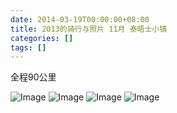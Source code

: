 ```yaml
---
date: 2014-03-19T00:00:00+08:00
title: 2013的骑行与照片 11月 泰晤士小镇
categories: []
tags: []
---
```

全程90公里

![Image](/_image/2014-03-18/12-49-18.jpg)
![Image](/_image/2014-03-18/12-49-20.jpg)
![Image](/_image/2014-03-18/12-49-21.jpg)
![Image](/_image/2014-03-18/12-49-22.jpg)
